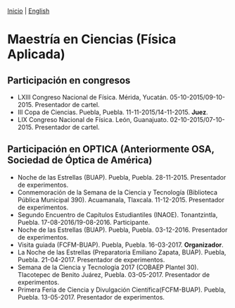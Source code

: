 [Inicio](indexesp.md) | [English](msc.md)
# Maestría en Ciencias (Física Aplicada)
<!--
<figure>
  <img
  src="https://imgur.com/NzEpYeZ.jpg"
  alt="Título de Maestría">
  <figcaption>Título de Maestría
  </figcaption>
</figure>
-->
## Participación en congresos

- LXIII Congreso Nacional de Física. Mérida, Yucatán. 05-10-2015/09-10-2015. Presentador de cartel.
- III Copa de Ciencias. Puebla, Puebla. 11-11-2015/14-11-2015. **Juez**.
- LIX Congreso Nacional de Física. León, Guanajuato. 02-10-2015/07-10-2015. Presentador de cartel.

## Participación en OPTICA (Anteriormente OSA, Sociedad de Óptica de América)

- Noche de las Estrellas (BUAP). Puebla, Puebla. 28-11-2015. Presentador de experimentos.
- Conmemoración de la Semana de la Ciencia y Tecnología (Biblioteca Pública Municipal 390). Acuamanala, Tlaxcala. 11-12-2015. Presentador de experimentos.
- Segundo Encuentro de Capítulos Estudiantiles (INAOE). Tonantzintla, Puebla. 17-08-2016/19-08-2016. Participante.
- Noche de las Estrellas (BUAP). Puebla, Puebla. 03-12-2016. Presentador de experimentos.
- Visita guiada (FCFM-BUAP). Puebla, Puebla. 16-03-2017. **Organizador**.
- La Noche de las Estrellas (Preparatoria Emiliano Zapata, BUAP). Puebla, Puebla. 21-04-2017. Presentador de experimentos.
- Semana de la Ciencia y Tecnología 2017 (COBAEP Plantel 30). Tlacotepec de Benito Juárez, Puebla. 03-05-2017. Presentador de experimentos.
- Primera Feria de Ciencia y Divulgación Científica(FCFM-BUAP). Puebla, Puebla. 13-05-2017. Presentador de experimentos.